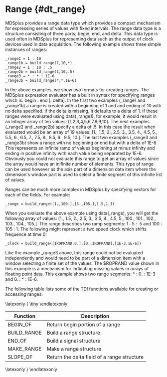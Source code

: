 Range {#dt_range}
=====

MDSplus provides a range data type which provides a compact mechanism for
expressing series of values with fixed intervals. The range data type is a
structure consisting of three parts; begin, end, and delta. This data type is
used often in MDSplus for representing data such as the output of clock devices
used in data acquisition. The following example shows three simple instances of
ranges:

    _range1 = 1 : 10
    _range1b = build_range(1,10,*)
    _range2 = 1 : 10 : .5
    _range2b = build_range(1,10,.5)
    _range3 = * : * : 1E-6
    _range3b = build_range(*,*,1E-6)

In the above examples, we show two formats for creating ranges. The MDSplus
expression evaluator has a built in syntax for specifying ranges which is:
begin : end [: delta]. In the first two examples (_range1 and _range1b) a range
is created with a beginning of 1 and and ending of 10 with no delta specified.
If the delta is missing, it defaults to a delta of 1. If these ranges were
evaluated using data(_range1), for example, it would result in an integer array
of ten values: [1,2,3,4,5,6,7,8,9,10]. The next examples (_range2 and _range2b)
specify a delta of .5. In this case the result when evaluated would be an array
of 19 values: [1., 1.5, 2., 2.5, 3., 3.5, 4., 4.5, 5., 5.5, 6., 6.5, 7., 7.5,
8., 8.5, 9., 9.5, 10.]. The last two examples (_range3 and _range3b) show a
range with no beginning or end but with a delta of 1E-6. This represents an
infinite ramp of values beginning at minus infinity and ending in positive
infinity with each value being separated by 1E-6. Obviously you could not
evaluate this range to get an array of values since the array would have an
inifinite number of elements. This type of range can be used however as the
axis part of a dimension data item where the dimension's window part is used to
select a finite segment of this infinite list of values.

Ranges can be much more complex in MDSplus by specifying vectors for each of
the fields. For example:

    _range = build_range([1.,100.],[5.,105.],[.5,1.])

When you evaluate the above example using data(_range), you will get the
following array of values: [1., 1.5, 2., 2.5, 3., 3.5, 4., 4.5, 5., 100., 101.,
102., 103., 104., 105.]. The range describes two ramp segments: 1 : 5 : .5 and
100 : 105 : 1. The following might represent a two speed clock which shifts
frequence at time 0:

    _clock = build_range([$ROPRAND,0.],[0.,$ROPRAND],[1E-3,1E-6])

Like the example _range3 above, this range could not be evaluated independently
and would need to be part of a dimension item with a window selecting a finite
set of the values. The $ROPRAND value shown in this example is a mechanism for
indicating missing values in arrays of floating point data. This example shows
two range segments: * : 0. : 1E-3 and 0. : * : 1E-6.



The following table lists some of the TDI functions available for creating or
accessing ranges:

\latexonly { \tiny \endlatexonly

| **Function** | **Description**                             |
|--------------|---------------------------------------------|
| BEGIN\_OF    | Return begin portion of a range             |
| BUILD\_RANGE | Build a range structure                     |
| END\_OF      | Build a signal structure                    |
| MAKE\_RANGE  | Make a range structure                      |
| SLOPE\_OF    | Return the delta field of a range structure |

\latexonly } \endlatexonly
